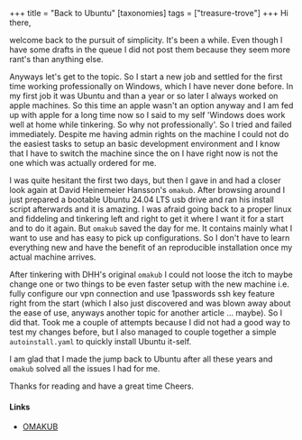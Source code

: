 +++
title = "Back to Ubuntu"
[taxonomies]
    tags = ["treasure-trove"]
+++
Hi there,

welcome back to the pursuit of simplicity. It's been a while. Even though I have some drafts in the queue I did not post them because they seem more rant's than anything else.

Anyways let's get to the topic. So I start a new job and settled for the first time working professionally on Windows, which I have never done before. In my first job it was Ubuntu and than a year or so later I always worked on apple machines. So this time an apple wasn't an option anyway and I am fed up with apple for a long time now so I said to my self 'Windows does work well at home while tinkering. So why not professionally'. So I tried and failed immediately. Despite me having admin rights on the machine I could not do the easiest tasks to setup an basic development environment and I know that I have to switch the machine since the on I have right now is not the one which was actually ordered for me.

I was quite hesitant the first two days, but then I gave in and had a closer look again at David Heinemeier Hansson's `omakub`. After browsing around I just prepared a bootable Ubuntu 24.04 LTS usb drive and ran his install script afterwards and it is amazing. I was afraid going back to a proper linux and fiddeling and tinkering left and right to get it where I want it for a start and to do it again. But `omakub` saved the day for me. It contains mainly what I want to use and has easy to pick up configurations. So I don't have to learn everything new and have the benefit of an reproducible installation once my actual machine arrives.

After tinkering with DHH's original `omakub` I could not loose the itch to maybe change one or two things to be even faster setup with the new machine i.e. fully configure our vpn connection and use 1passwords ssh key feature right from the start (which I also just discovered and was blown away about the ease of use, anyways another topic for another article ... maybe). So I did that. Took me a couple of attempts because I did not had a good way to test my changes before, but I also managed to couple together a simple `autoinstall.yaml` to quickly install Ubuntu it-self.

I am glad that I made the jump back to Ubuntu after all these years and `omakub` solved all the issues I had for me.

Thanks for reading and have a great time
Cheers.

#### Links

- [OMAKUB](https://omakub.org/)
